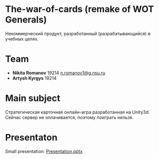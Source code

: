 # The-war-of-cards (remake of WOT Generals)
Некоммерческий продукт, разработанный (разрабатывающийся) в учебных целях.

# Team 

- **Nikita Romanov** 19214 <n.romanov1@g.nsu.ru>
- **Artysh Kyrgys** 19214

# Main subject

Стратегическая карточная онлайн-игра разработанная на Unity3d.
Сейчас сервер не оплачивается, поэтому поиграть нельзя.

# Presentaton

Small presentation:
[Presentation.pptx](https://github.com/BIGNIKi/The-war-of-cards/blob/main/docs/War%20of%20cards.pdf)
